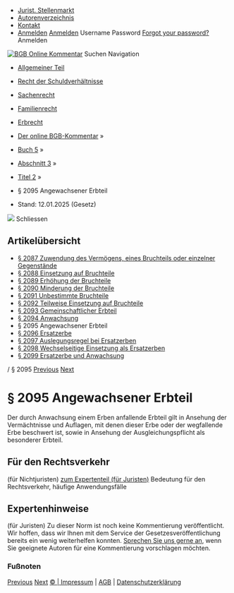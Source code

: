   * [Jurist. Stellenmarkt](https://bgb.kommentar.de/Buch-5/Abschnitt-3/Titel-2/</job-board> "Jurist. Stellenmarkt")
  * [Autorenverzeichnis](https://bgb.kommentar.de/Buch-5/Abschnitt-3/Titel-2/</Autorenverzeichnis> "Autorenverzeichnis")
  * [Kontakt](https://bgb.kommentar.de/Buch-5/Abschnitt-3/Titel-2/</Kontakt>)
  * [Anmelden](https://bgb.kommentar.de/Buch-5/Abschnitt-3/Titel-2/<#login> "show login form") [Anmelden](https://bgb.kommentar.de/Buch-5/Abschnitt-3/Titel-2/<#> "hide login form") Username Password
[Forgot your password?](https://bgb.kommentar.de/Buch-5/Abschnitt-3/Titel-2/</user/forgotpassword>) Anmelden 


[![BGB Online Kommentar](https://bgb.kommentar.de/extension/bgb/design/bgb/images/logo.png)](https://bgb.kommentar.de/Buch-5/Abschnitt-3/Titel-2/</> "BGB Online Kommentar")
Suchen
Navigation
  * [Allgemeiner Teil](https://bgb.kommentar.de/Buch-5/Abschnitt-3/Titel-2/</Buch-1>)
  * [Recht der Schuldverhältnisse](https://bgb.kommentar.de/Buch-5/Abschnitt-3/Titel-2/</Buch-2>)
  * [Sachenrecht](https://bgb.kommentar.de/Buch-5/Abschnitt-3/Titel-2/</Buch-3>)
  * [Familienrecht](https://bgb.kommentar.de/Buch-5/Abschnitt-3/Titel-2/</Buch-4>)
  * [Erbrecht](https://bgb.kommentar.de/Buch-5/Abschnitt-3/Titel-2/</Buch-5>)


  * [Der online BGB-Kommentar](https://bgb.kommentar.de/Buch-5/Abschnitt-3/Titel-2/</>) »
  * [Buch 5](https://bgb.kommentar.de/Buch-5/Abschnitt-3/Titel-2/</Buch-5>) »
  * [Abschnitt 3](https://bgb.kommentar.de/Buch-5/Abschnitt-3/Titel-2/</Buch-5/Abschnitt-3>) »
  * [Titel 2](https://bgb.kommentar.de/Buch-5/Abschnitt-3/Titel-2/</Buch-5/Abschnitt-3/Titel-2>) »
  * § 2095 Angewachsener Erbteil 
  * Stand: 12.01.2025 (Gesetz) 


![](https://vg01.met.vgwort.de/na/1c9909529ead4f509072c06d9081a7d5)
Schliessen 
## Artikelübersicht
  * [ § 2087 Zuwendung des Vermögens, eines Bruchteils oder einzelner Gegenstände ](https://bgb.kommentar.de/Buch-5/Abschnitt-3/Titel-2/</Buch-5/Abschnitt-3/Titel-2/Zuwendung-des-Vermoegens-eines-Bruchteils-oder-einzelner-Gegenstaende>)
  * [ § 2088 Einsetzung auf Bruchteile ](https://bgb.kommentar.de/Buch-5/Abschnitt-3/Titel-2/</Buch-5/Abschnitt-3/Titel-2/Einsetzung-auf-Bruchteile>)
  * [ § 2089 Erhöhung der Bruchteile ](https://bgb.kommentar.de/Buch-5/Abschnitt-3/Titel-2/</Buch-5/Abschnitt-3/Titel-2/Erhoehung-der-Bruchteile>)
  * [ § 2090 Minderung der Bruchteile ](https://bgb.kommentar.de/Buch-5/Abschnitt-3/Titel-2/</Buch-5/Abschnitt-3/Titel-2/Minderung-der-Bruchteile>)
  * [ § 2091 Unbestimmte Bruchteile ](https://bgb.kommentar.de/Buch-5/Abschnitt-3/Titel-2/</Buch-5/Abschnitt-3/Titel-2/Unbestimmte-Bruchteile>)
  * [ § 2092 Teilweise Einsetzung auf Bruchteile ](https://bgb.kommentar.de/Buch-5/Abschnitt-3/Titel-2/</Buch-5/Abschnitt-3/Titel-2/Teilweise-Einsetzung-auf-Bruchteile>)
  * [ § 2093 Gemeinschaftlicher Erbteil ](https://bgb.kommentar.de/Buch-5/Abschnitt-3/Titel-2/</Buch-5/Abschnitt-3/Titel-2/Gemeinschaftlicher-Erbteil>)
  * [ § 2094 Anwachsung ](https://bgb.kommentar.de/Buch-5/Abschnitt-3/Titel-2/</Buch-5/Abschnitt-3/Titel-2/Anwachsung>)
  * § 2095 Angewachsener Erbteil 
  * [ § 2096 Ersatzerbe ](https://bgb.kommentar.de/Buch-5/Abschnitt-3/Titel-2/</Buch-5/Abschnitt-3/Titel-2/Ersatzerbe>)
  * [ § 2097 Auslegungsregel bei Ersatzerben ](https://bgb.kommentar.de/Buch-5/Abschnitt-3/Titel-2/</Buch-5/Abschnitt-3/Titel-2/Auslegungsregel-bei-Ersatzerben>)
  * [ § 2098 Wechselseitige Einsetzung als Ersatzerben ](https://bgb.kommentar.de/Buch-5/Abschnitt-3/Titel-2/</Buch-5/Abschnitt-3/Titel-2/Wechselseitige-Einsetzung-als-Ersatzerben>)
  * [ § 2099 Ersatzerbe und Anwachsung ](https://bgb.kommentar.de/Buch-5/Abschnitt-3/Titel-2/</Buch-5/Abschnitt-3/Titel-2/Ersatzerbe-und-Anwachsung>)


/ § 2095 
[Previous](https://bgb.kommentar.de/Buch-5/Abschnitt-3/Titel-2/</Buch-5/Abschnitt-3/Titel-2/Anwachsung> "§ 2094 Anwachsung") [Next](https://bgb.kommentar.de/Buch-5/Abschnitt-3/Titel-2/</Buch-5/Abschnitt-3/Titel-2/Ersatzerbe> "§ 2096 Ersatzerbe")
# § 2095 Angewachsener Erbteil
Der durch Anwachsung einem Erben anfallende Erbteil gilt in Ansehung der Vermächtnisse und Auflagen, mit denen dieser Erbe oder der wegfallende Erbe beschwert ist, sowie in Ansehung der Ausgleichungspflicht als besonderer Erbteil.
## Für den Rechtsverkehr 
(für Nichtjuristen)
[zum Expertenteil (für Juristen)](https://bgb.kommentar.de/Buch-5/Abschnitt-3/Titel-2/<#expertenhinweise>)
Bedeutung für den Rechtsverkehr, häufige Anwendungsfälle
## Expertenhinweise
(für Juristen)
Zu dieser Norm ist noch keine Kommentierung veröffentlicht. Wir hoffen, dass wir Ihnen mit dem Service der Gesetzesveröffentlichung bereits ein wenig weiterhelfen konnten. [Sprechen Sie uns gerne an](https://bgb.kommentar.de/Buch-5/Abschnitt-3/Titel-2/</Kontakt>), wenn Sie geeignete Autoren für eine Kommentierung vorschlagen möchten. 
### Fußnoten
[Previous](https://bgb.kommentar.de/Buch-5/Abschnitt-3/Titel-2/</Buch-5/Abschnitt-3/Titel-2/Anwachsung> "§ 2094 Anwachsung") [Next](https://bgb.kommentar.de/Buch-5/Abschnitt-3/Titel-2/</Buch-5/Abschnitt-3/Titel-2/Ersatzerbe> "§ 2096 Ersatzerbe")
[© | Impressum](https://bgb.kommentar.de/Buch-5/Abschnitt-3/Titel-2/</Kontakt>) | [AGB](https://bgb.kommentar.de/Buch-5/Abschnitt-3/Titel-2/</AGB>) | [Datenschutzerklärung](https://bgb.kommentar.de/Buch-5/Abschnitt-3/Titel-2/</Datenschutzerklaerung-fuer-Leser>)
